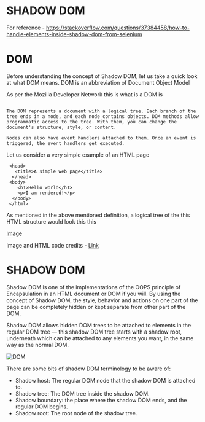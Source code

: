 # SHADOW DOM
For reference - https://stackoverflow.com/questions/37384458/how-to-handle-elements-inside-shadow-dom-from-selenium

# DOM
Before understanding the concept of Shadow DOM, let us take a quick look at what DOM means. DOM is an abbreviation
of Document Object Model

As per the Mozilla Developer Network this is what is a DOM is

```The Document Object Model (DOM) connects web pages to scripts or programming languages by representing the structure of a document—such as the HTML representing a web page—in memory. Usually it refers to JavaScript, even though modeling HTML, SVG, or XML documents as objects are not part of the core JavaScript language.

The DOM represents a document with a logical tree. Each branch of the tree ends in a node, and each node contains objects. DOM methods allow programmatic access to the tree. With them, you can change the document's structure, style, or content.

Nodes can also have event handlers attached to them. Once an event is triggered, the event handlers get executed.
```


Let us consider a very simple example of an HTML page

```<html lang="en">
 <head>
   <title>A simple web page</title>
  </head>
 <body>
    <h1>Hello world</h1>
    <p>I am rendered!</p>
  </body>
 </html>
```

As mentioned in the above mentioned definition, a logical tree of the this HTML structure would look this this

[Image](https://i0.wp.com/cosmocode.io/wp-content/uploads/2020/05/dom.png?resize=768%2C697&ssl=1)


Image and HTML code credits - [Link](https://cosmocode.io/how-to-interact-with-shadow-dom-in-selenium/)


# SHADOW DOM

Shadow DOM is one of the implementations of the OOPS principle of Encapsulation in an HTML document or DOM if you will.
By using the concept of Shadow DOM, the style, behavior and actions on one part of the page can be completely hidden
or kept separate from other part of the DOM.

Shadow DOM allows hidden DOM trees to be attached to elements in the regular DOM tree — this shadow DOM tree starts 
with a shadow root, underneath which can be attached to any elements you want, in the same way as the normal DOM.

![DOM](https://i2.wp.com/mdn.mozillademos.org/files/15788/shadow-dom.png?w=1100&ssl=1)

There are some bits of shadow DOM terminology to be aware of:

- Shadow host: The regular DOM node that the shadow DOM is attached to.
- Shadow tree: The DOM tree inside the shadow DOM.
- Shadow boundary: the place where the shadow DOM ends, and the regular DOM begins.
- Shadow root: The root node of the shadow tree.
